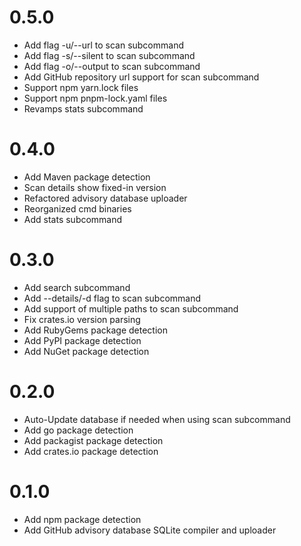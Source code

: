 # 0.5.0

- Add flag -u/--url to scan subcommand
- Add flag -s/--silent to scan subcommand
- Add flag -o/--output to scan subcommand
- Add GitHub repository url support for scan subcommand
- Support npm yarn.lock files
- Support npm pnpm-lock.yaml files
- Revamps stats subcommand

# 0.4.0

- Add Maven package detection
- Scan details show fixed-in version
- Refactored advisory database uploader
- Reorganized cmd binaries
- Add stats subcommand

# 0.3.0

- Add search subcommand
- Add --details/-d flag to scan subcommand
- Add support of multiple paths to scan subcommand
- Fix crates.io version parsing
- Add RubyGems package detection
- Add PyPI package detection
- Add NuGet package detection

# 0.2.0

- Auto-Update database if needed when using scan subcommand
- Add go package detection
- Add packagist package detection
- Add crates.io package detection

# 0.1.0

- Add npm package detection
- Add GitHub advisory database SQLite compiler and uploader